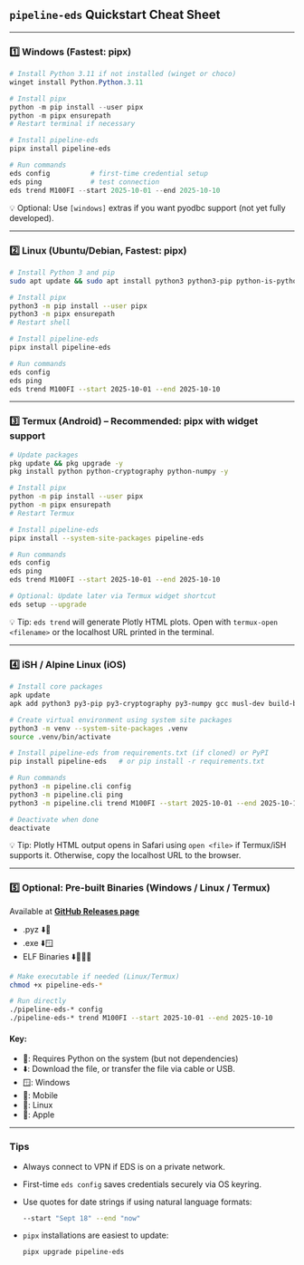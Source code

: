 ## **`pipeline-eds` Quickstart Cheat Sheet**

---

### **1️⃣ Windows (Fastest: pipx)**

```powershell
# Install Python 3.11 if not installed (winget or choco)
winget install Python.Python.3.11

# Install pipx
python -m pip install --user pipx
python -m pipx ensurepath
# Restart terminal if necessary

# Install pipeline-eds
pipx install pipeline-eds

# Run commands
eds config          # first-time credential setup
eds ping            # test connection
eds trend M100FI --start 2025-10-01 --end 2025-10-10
```

💡 Optional: Use `[windows]` extras if you want pyodbc support (not yet fully developed).

---

### **2️⃣ Linux (Ubuntu/Debian, Fastest: pipx)**

```bash
# Install Python 3 and pip
sudo apt update && sudo apt install python3 python3-pip python-is-python3 -y

# Install pipx
python3 -m pip install --user pipx
python3 -m pipx ensurepath
# Restart shell

# Install pipeline-eds
pipx install pipeline-eds

# Run commands
eds config
eds ping
eds trend M100FI --start 2025-10-01 --end 2025-10-10
```

---

### **3️⃣ Termux (Android) – Recommended: pipx with widget support**

```bash
# Update packages
pkg update && pkg upgrade -y
pkg install python python-cryptography python-numpy -y

# Install pipx
python -m pip install --user pipx
python -m pipx ensurepath
# Restart Termux

# Install pipeline-eds
pipx install --system-site-packages pipeline-eds

# Run commands
eds config
eds ping
eds trend M100FI --start 2025-10-01 --end 2025-10-10

# Optional: Update later via Termux widget shortcut
eds setup --upgrade
```

💡 Tip: `eds trend` will generate Plotly HTML plots. Open with `termux-open <filename>` or the localhost URL printed in the terminal.

---

### **4️⃣ iSH / Alpine Linux (iOS)**

```bash
# Install core packages
apk update
apk add python3 py3-pip py3-cryptography py3-numpy gcc musl-dev build-base openssl-dev libffi-dev -y

# Create virtual environment using system site packages
python3 -m venv --system-site-packages .venv
source .venv/bin/activate

# Install pipeline-eds from requirements.txt (if cloned) or PyPI
pip install pipeline-eds   # or pip install -r requirements.txt

# Run commands
python3 -m pipeline.cli config
python3 -m pipeline.cli ping
python3 -m pipeline.cli trend M100FI --start 2025-10-01 --end 2025-10-10

# Deactivate when done
deactivate
```

💡 Tip: Plotly HTML output opens in Safari using `open <file>` if Termux/iSH supports it. Otherwise, copy the localhost URL to the browser.

---

### **5️⃣ Optional: Pre-built Binaries (Windows / Linux / Termux)**

Available at [**GitHub Releases page**](https://github.com/City-of-Memphis-Wastewater/pipeline/releases)
- .pyz ⬇️🐍
- .exe ⬇️🪟
- ELF Binaries ⬇️📱🐧🍎


```bash
# Make executable if needed (Linux/Termux)
chmod +x pipeline-eds-*

# Run directly
./pipeline-eds-* config
./pipeline-eds-* trend M100FI --start 2025-10-01 --end 2025-10-10
```

#### Key:
- 🐍: Requires Python on the system (but not dependencies)
- ⬇️: Download the file, or transfer the file via cable or USB.
- 🪟: Windows
- 📱: Mobile
- 🐧: Linux
- 🍎: Apple

---

### **Tips**

* Always connect to VPN if EDS is on a private network.
* First-time `eds config` saves credentials securely via OS keyring.
* Use quotes for date strings if using natural language formats:

  ```bash
  --start "Sept 18" --end "now"
  ```
* `pipx` installations are easiest to update:

  ```bash
  pipx upgrade pipeline-eds
  ```

